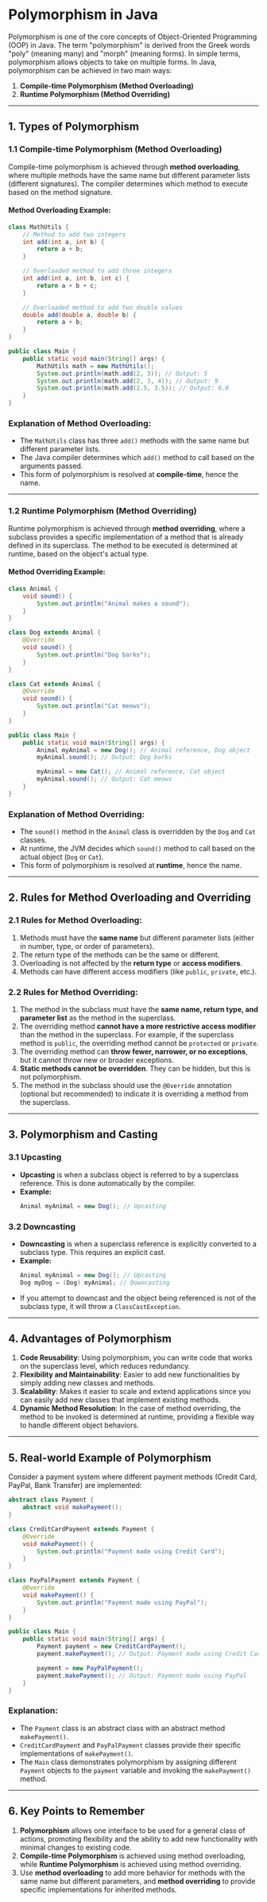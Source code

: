 # **Polymorphism in Java**

Polymorphism is one of the core concepts of Object-Oriented Programming (OOP) in Java. The term "polymorphism" is derived from the Greek words "poly" (meaning many) and "morph" (meaning forms). In simple terms, polymorphism allows objects to take on multiple forms. In Java, polymorphism can be achieved in two main ways:

1. **Compile-time Polymorphism (Method Overloading)**
2. **Runtime Polymorphism (Method Overriding)**

---

## **1. Types of Polymorphism**

### **1.1 Compile-time Polymorphism (Method Overloading)**

Compile-time polymorphism is achieved through **method overloading**, where multiple methods have the same name but different parameter lists (different signatures). The compiler determines which method to execute based on the method signature.

#### **Method Overloading Example:**

```java
class MathUtils {
    // Method to add two integers
    int add(int a, int b) {
        return a + b;
    }

    // Overloaded method to add three integers
    int add(int a, int b, int c) {
        return a + b + c;
    }

    // Overloaded method to add two double values
    double add(double a, double b) {
        return a + b;
    }
}

public class Main {
    public static void main(String[] args) {
        MathUtils math = new MathUtils();
        System.out.println(math.add(2, 3)); // Output: 5
        System.out.println(math.add(2, 3, 4)); // Output: 9
        System.out.println(math.add(2.5, 3.5)); // Output: 6.0
    }
}
```

### **Explanation of Method Overloading:**

- The `MathUtils` class has three `add()` methods with the same name but different parameter lists.
- The Java compiler determines which `add()` method to call based on the arguments passed.
- This form of polymorphism is resolved at **compile-time**, hence the name.

---

### **1.2 Runtime Polymorphism (Method Overriding)**

Runtime polymorphism is achieved through **method overriding**, where a subclass provides a specific implementation of a method that is already defined in its superclass. The method to be executed is determined at runtime, based on the object's actual type.

#### **Method Overriding Example:**

```java
class Animal {
    void sound() {
        System.out.println("Animal makes a sound");
    }
}

class Dog extends Animal {
    @Override
    void sound() {
        System.out.println("Dog barks");
    }
}

class Cat extends Animal {
    @Override
    void sound() {
        System.out.println("Cat meows");
    }
}

public class Main {
    public static void main(String[] args) {
        Animal myAnimal = new Dog(); // Animal reference, Dog object
        myAnimal.sound(); // Output: Dog barks

        myAnimal = new Cat(); // Animal reference, Cat object
        myAnimal.sound(); // Output: Cat meows
    }
}
```

### **Explanation of Method Overriding:**

- The `sound()` method in the `Animal` class is overridden by the `Dog` and `Cat` classes.
- At runtime, the JVM decides which `sound()` method to call based on the actual object (`Dog` or `Cat`).
- This form of polymorphism is resolved at **runtime**, hence the name.

---

## **2. Rules for Method Overloading and Overriding**

### **2.1 Rules for Method Overloading:**

1. Methods must have the **same name** but different parameter lists (either in number, type, or order of parameters).
2. The return type of the methods can be the same or different.
3. Overloading is not affected by the **return type** or **access modifiers**.
4. Methods can have different access modifiers (like `public`, `private`, etc.).

### **2.2 Rules for Method Overriding:**

1. The method in the subclass must have the **same name, return type, and parameter list** as the method in the superclass.
2. The overriding method **cannot have a more restrictive access modifier** than the method in the superclass. For example, if the superclass method is `public`, the overriding method cannot be `protected` or `private`.
3. The overriding method can **throw fewer, narrower, or no exceptions**, but it cannot throw new or broader exceptions.
4. **Static methods cannot be overridden**. They can be hidden, but this is not polymorphism.
5. The method in the subclass should use the `@Override` annotation (optional but recommended) to indicate it is overriding a method from the superclass.

---

## **3. Polymorphism and Casting**

### **3.1 Upcasting**

- **Upcasting** is when a subclass object is referred to by a superclass reference. This is done automatically by the compiler.
- **Example:**
  ```java
  Animal myAnimal = new Dog(); // Upcasting
  ```

### **3.2 Downcasting**

- **Downcasting** is when a superclass reference is explicitly converted to a subclass type. This requires an explicit cast.
- **Example:**
  ```java
  Animal myAnimal = new Dog(); // Upcasting
  Dog myDog = (Dog) myAnimal; // Downcasting
  ```
- If you attempt to downcast and the object being referenced is not of the subclass type, it will throw a `ClassCastException`.

---

## **4. Advantages of Polymorphism**

1. **Code Reusability**: Using polymorphism, you can write code that works on the superclass level, which reduces redundancy.
2. **Flexibility and Maintainability**: Easier to add new functionalities by simply adding new classes and methods.
3. **Scalability**: Makes it easier to scale and extend applications since you can easily add new classes that implement existing methods.
4. **Dynamic Method Resolution**: In the case of method overriding, the method to be invoked is determined at runtime, providing a flexible way to handle different object behaviors.

---

## **5. Real-world Example of Polymorphism**

Consider a payment system where different payment methods (Credit Card, PayPal, Bank Transfer) are implemented:

```java
abstract class Payment {
    abstract void makePayment();
}

class CreditCardPayment extends Payment {
    @Override
    void makePayment() {
        System.out.println("Payment made using Credit Card");
    }
}

class PayPalPayment extends Payment {
    @Override
    void makePayment() {
        System.out.println("Payment made using PayPal");
    }
}

public class Main {
    public static void main(String[] args) {
        Payment payment = new CreditCardPayment();
        payment.makePayment(); // Output: Payment made using Credit Card

        payment = new PayPalPayment();
        payment.makePayment(); // Output: Payment made using PayPal
    }
}
```

### **Explanation:**

- The `Payment` class is an abstract class with an abstract method `makePayment()`.
- `CreditCardPayment` and `PayPalPayment` classes provide their specific implementations of `makePayment()`.
- The `Main` class demonstrates polymorphism by assigning different `Payment` objects to the `payment` variable and invoking the `makePayment()` method.

---

## **6. Key Points to Remember**

1. **Polymorphism** allows one interface to be used for a general class of actions, promoting flexibility and the ability to add new functionality with minimal changes to existing code.
2. **Compile-time Polymorphism** is achieved using method overloading, while **Runtime Polymorphism** is achieved using method overriding.
3. Use **method overloading** to add more behavior for methods with the same name but different parameters, and **method overriding** to provide specific implementations for inherited methods.
